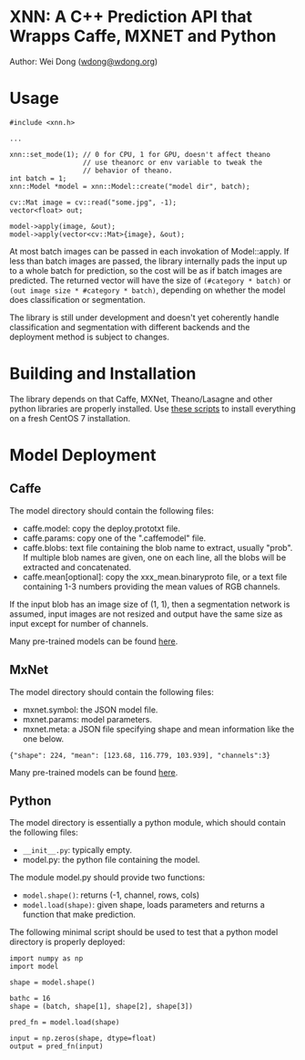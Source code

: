 XNN: A C++ Prediction API that Wrapps Caffe, MXNET and Python
=============================================================

Author: Wei Dong (wdong@wdong.org)

# Usage
```
#include <xnn.h>

...

xnn::set_mode(1); // 0 for CPU, 1 for GPU, doesn't affect theano
                  // use theanorc or env variable to tweak the
                  // behavior of theano.
int batch = 1;
xnn::Model *model = xnn::Model::create("model dir", batch);

cv::Mat image = cv::read("some.jpg", -1);
vector<float> out;

model->apply(image, &out);
model->apply(vector<cv::Mat>{image}, &out); 
```

At most batch images can be passed in each invokation of Model::apply.
If less than batch images are passed, the library internally pads the
input up to a whole batch for prediction, so the cost will be as if
batch images are predicted.
The returned vector will have the size of `(#category * batch)` or
`(out image size * #category * batch)`,
depending on whether the model does classification or
segmentation.


The library is still under development and doesn't yet coherently handle
classification and segmentation with different backends and the deployment
method is subject to changes.

# Building and Installation

The library depends on that Caffe, MXNet, Theano/Lasagne and other python
libraries are properly installed.  Use [these scripts](https://github.com/aaalgo/centos7-deep)
to install everything on a fresh CentOS 7 installation.

# Model Deployment
## Caffe
The model directory should contain the following files:
- caffe.model: copy the deploy.prototxt file.
- caffe.params: copy one of the ".caffemodel" file.
- caffe.blobs: text file containing the blob name to extract, usually "prob".  If multiple blob names are given, one on each line, all the blobs will be extracted and concatenated.
- caffe.mean[optional]: copy the xxx_mean.binaryproto file, or a text file containing 1-3 numbers providing the mean values of RGB channels.

If the input blob has an image size of (1, 1), then a segmentation
network is assumed, input images are not resized and output have
the same size as input except for number of channels.

Many pre-trained models can be found [here](https://github.com/BVLC/caffe/wiki/Model-Zoo).

## MxNet
The model directory should contain the following files:
- mxnet.symbol: the JSON model file.
- mxnet.params: model parameters.
- mxnet.meta: a JSON file specifying shape and mean information like the one below.
```
{"shape": 224, "mean": [123.68, 116.779, 103.939], "channels":3}
```

Many pre-trained models can be found [here](https://github.com/dmlc/mxnet-model-gallery).

## Python
The model directory is essentially a python module, which should contain the following files:
- `__init__.py`: typically empty.
- model.py: the python file containing the model.

The module model.py should provide two functions:

- `model.shape()`: returns (-1, channel, rows, cols)
- `model.load(shape)`: given shape, loads parameters and returns a function
that make prediction.

The following minimal script should be used to test that
a python model directory is properly deployed:

```
import numpy as np
import model

shape = model.shape()

bathc = 16
shape = (batch, shape[1], shape[2], shape[3])

pred_fn = model.load(shape)

input = np.zeros(shape, dtype=float)
output = pred_fn(input)
```
